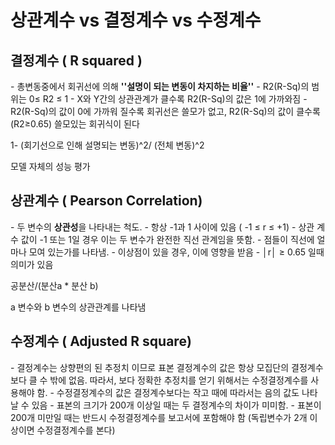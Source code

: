 # 상관계수 vs 결정계수 vs 수정계수



## 결정계수 ( R squared ) 

\- 총변동중에서 회귀선에 의해 **''설명이 되는 변동이 차지하는 비율''**
 \- R2(R-Sq)의 범위는 0≤ R2 ≤ 1
 \- X와 Y간의 상관관계가 클수록 R2(R-Sq)의 값은 1에 가까와짐
 \- R2(R-Sq)의 값이 0에 가까워 질수록 회귀선은 쓸모가 없고, R2(R-Sq)의 값이 
  클수록 (R2≥0.65) 쓸모있는 회귀식이 된다

1- (회기선으로 인해 설명되는 변동)^2/ (전체 변동)^2



모델 자체의 성능 평가



## 상관계수 ( Pearson Correlation)

\- 두 변수의 **상관성**을 나타내는 척도.
 \- 항상 -1과 1 사이에 있음 ( -1 ≤ r ≤ +1)
 \- 상관 계수 값이 -1 또는 1일 경우 이는 두 변수가 완전한 직선 관계임을 뜻함.
 \- 점들이 직선에 얼마나 모여 있는가를 나타냄. 
 \- 이상점이 있을 경우, 이에 영향을 받음
 \- │r│ ≥ 0.65 일때 의미가 있음



공분산/(분산a * 분산 b)



a 변수와 b 변수의 상관관계를 나타냄



## 수정계수 ( Adjusted R square)

\- 결정계수는 상향편의 된 추정치 이므로 표본 결정계수의 값은 항상 모집단의 
  결정계수보다 클 수 밖에 없음. 따라서, 보다 정확한 추정치를 얻기 위해서는 
  수정결정계수를 사용해야 함.
 \- 수정결정계수의 값은 결정계수보다는 작고 때에 따라서는 음의 값도 나타날 수 있음
 \- 표본의 크기가 200개 이상일 때는 두 결정계수의 차이가 미미함.
 \- 표본이 200개 미만일 때는 반드시 수정결정계수를 보고서에 포함해야 함
   (독립변수가 2개 이상이면 수정결정계수를 본다)